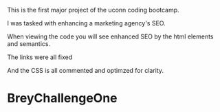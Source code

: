 
This is the first major project of the uconn coding bootcamp.

I was tasked with enhancing a marketing agency's SEO.

When viewing the code you will see enhanced SEO by the html elements and semantics.

The links were all fixed

And the CSS is all commented and optimzed for clarity.

# BreyChallengeOne